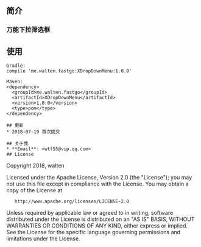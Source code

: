 ## 简介 
   <h3 align="left">万能下拉筛选框</h3>
   
## 使用 
```
Gradle:
compile 'me.walten.fastgo:XDropDownMenu:1.0.0'

Maven:
<dependency>
  <groupId>me.walten.fastgo</groupId>
  <artifactId>XDropDownMenu</artifactId>
  <version>1.0.0</version>
  <type>pom</type>
</dependency>

## 更新
* 2018-07-19 首次提交

## 关于我
* **Email**: <wtf55@vip.qq.com>  
## License
``` 
 Copyright 2018, walten       
  
   Licensed under the Apache License, Version 2.0 (the "License");
   you may not use this file except in compliance with the License.
   You may obtain a copy of the License at 
 
       http://www.apache.org/licenses/LICENSE-2.0 

   Unless required by applicable law or agreed to in writing, software
   distributed under the License is distributed on an "AS IS" BASIS,
   WITHOUT WARRANTIES OR CONDITIONS OF ANY KIND, either express or implied.
   See the License for the specific language governing permissions and
   limitations under the License.
```
